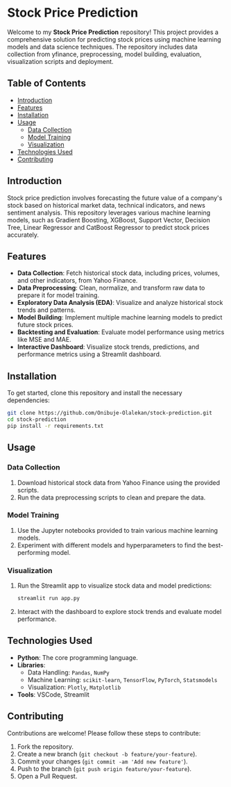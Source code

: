# Stock Price Prediction

Welcome to my **Stock Price Prediction** repository! This project provides a comprehensive solution for predicting stock prices using machine learning models and data science techniques. The repository includes data collection from yfinance, preprocessing, model building, evaluation, visualization scripts and deployment.

## Table of Contents

- [Introduction](#introduction)
- [Features](#features)
- [Installation](#installation)
- [Usage](#usage)
  - [Data Collection](#data-collection)
  - [Model Training](#model-training)
  - [Visualization](#visualization)
- [Technologies Used](#technologies-used)
- [Contributing](#contributing)

## Introduction

Stock price prediction involves forecasting the future value of a company's stock based on historical market data, technical indicators, and news sentiment analysis. This repository leverages various machine learning models, such as Gradient Boosting, XGBoost, Support Vector, Decision Tree, Linear Regressor and CatBoost Regressor to predict stock prices accurately.

## Features

- **Data Collection**: Fetch historical stock data, including prices, volumes, and other indicators, from Yahoo Finance.
- **Data Preprocessing**: Clean, normalize, and transform raw data to prepare it for model training.
- **Exploratory Data Analysis (EDA)**: Visualize and analyze historical stock trends and patterns.
- **Model Building**: Implement multiple machine learning models to predict future stock prices.
- **Backtesting and Evaluation**: Evaluate model performance using metrics like MSE and MAE.
- **Interactive Dashboard**: Visualize stock trends, predictions, and performance metrics using a Streamlit dashboard.

## Installation

To get started, clone this repository and install the necessary dependencies:

```bash
git clone https://github.com/Onibuje-Olalekan/stock-prediction.git
cd stock-prediction
pip install -r requirements.txt
```

## Usage

### Data Collection

1. Download historical stock data from Yahoo Finance using the provided scripts.
2. Run the data preprocessing scripts to clean and prepare the data.

### Model Training

1. Use the Jupyter notebooks provided to train various machine learning models.
2. Experiment with different models and hyperparameters to find the best-performing model.

### Visualization

1. Run the Streamlit app to visualize stock data and model predictions:

    ```bash
    streamlit run app.py
    ```

2. Interact with the dashboard to explore stock trends and evaluate model performance.

## Technologies Used

- **Python**: The core programming language.
- **Libraries**: 
  - Data Handling: `Pandas`, `NumPy`
  - Machine Learning: `scikit-learn`, `TensorFlow`, `PyTorch`, `Statsmodels`
  - Visualization: `Plotly`, `Matplotlib`
- **Tools**: VSCode, Streamlit

## Contributing

Contributions are welcome! Please follow these steps to contribute:

1. Fork the repository.
2. Create a new branch (`git checkout -b feature/your-feature`).
3. Commit your changes (`git commit -am 'Add new feature'`).
4. Push to the branch (`git push origin feature/your-feature`).
5. Open a Pull Request.
